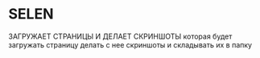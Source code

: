 # SELEN
ЗАГРУЖАЕТ СТРАНИЦЫ И ДЕЛАЕТ СКРИНШОТЫ
которая будет загружать страницу делать с нее скриншоты и складывать их в папку
